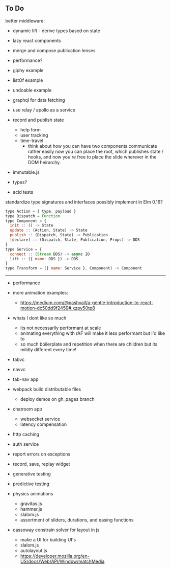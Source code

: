 ## To Do

better middleware:
- dynamic lift - derive types based on state
- lazy react components
- merge and compose publication lenses
- performance?

- giphy example
- listOf example
- undoable example

- graphql for data fetching
- use relay / apollo as a service
- record and publish state
  - help form
  - user tracking
  - time-travel
    - think about how you can have two components communicate rather easily now
      you can place the root, which publishes state / hooks, and now you're free
      to place the slide wherever in the DOM heirarchy.

- immutable.js
- types?
- acid tests

standardize type signatures and interfaces
possibly implement in Elm 0.16?

```js
type Action = { type, payload }
type Dispatch = Function
type Component = {
  init :: () -> State
  update :: (Action, State) -> State
  publish :: (Dispatch, State) -> Publication
  [declare] :: (Dispatch, State, Publication, Props) -> DDS
}
type Service = {
  connect :: (Stream DDS) -> async IO
  lift :: ({ name: DDS }) -> DDS
}
type Transform = ({ name: Service }, Component) -> Component
```


























---

- performance
- more animation examples:
  - https://medium.com/@nashvail/a-gentle-introduction-to-react-motion-dc50dd9f2459#.xzpy50tp8

- whats I dont like so much
  - its not necessarily performant at scale
  - animating everything with rAF will make it less performant but I'd like to
  - so much boilerplate and repetition when there are children but its mildly different every time!

- tabvc
- navvc
- tab-nav app
- webpack build distributable files
  - deploy demos on gh_pages branch

- chatroom app
  - websocket service
  - latency compensation

- http caching
- auth service
- report errors on exceptions
- record, save, replay widget
- generative testing
- predictive testing

- physics animations
  - gravitas.js
  - hammer.js
  - slalom.js
  - assortment of sliders, durations, and easing functions

- cassoway constrain solver for layout in js
  - make a UI for building UI's
  - slalom.js
  - autolayout.js
  - https://developer.mozilla.org/en-US/docs/Web/API/Window/matchMedia
